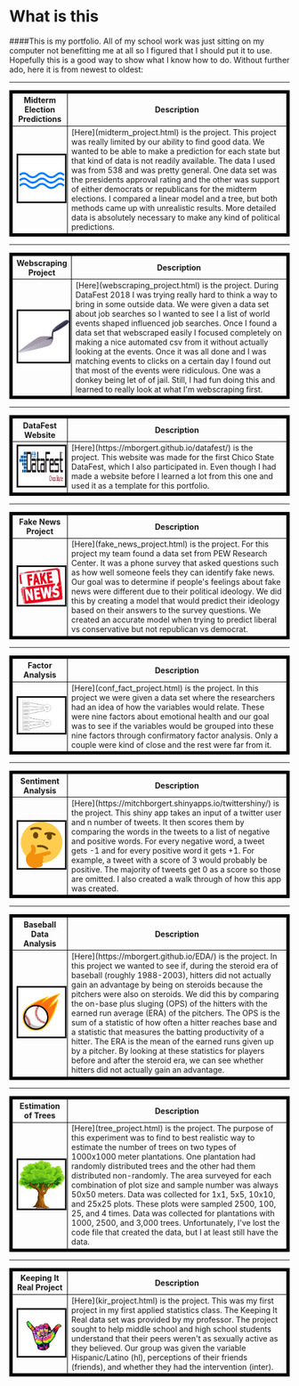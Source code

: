 

# What is this

####This is my portfolio. All of my school work was just sitting on my computer not benefitting me at all so I figured that I should put it to use. Hopefully this is a good way to show what I know how to do. Without further ado, here it is from newest to oldest: 

---

<table  border="5" bordercolor="black" align="center">
<colgroup>
<col width="20%" />
<col width="80%" />
</colgroup>

<thead>
<tr class="header">
<th align="center" >Midterm Election Predictions</th>
<th align="center" >Description</th>
</tr>
</thead>

<tbody>
<tr>
  <td><a href=midterm_project.html><img src="images/wave.png" alt="" border=3></img> </td>  
  <td> [Here](midterm_project.html) is the project. This project was really limited by our ability to find good data. We wanted to be able to make a prediction for each state but that kind of data is not readily available. The data I used was from 538 and was pretty general. One data set was the presidents approval rating and the other was support of either democrats or republicans for the midterm elections. I compared a linear model and a tree, but both methods came up with unrealistic results. More detailed data is absolutely necessary to make any kind of political predictions.  </td>
</td>
</tr>

</tbody>
</table>

---

<table  border="5" bordercolor="black" align="center">
<colgroup>
<col width="20%" />
<col width="80%" />
</colgroup>

<thead>
<tr class="header">
<th align="center" >Webscraping Project</th>
<th align="center" >Description</th>
</tr>
</thead>

<tbody>
<tr>
  <td><a href=webscraping_project.html><img src="images/trowel.jpg" alt="" border=3></img> </td>  
  <td> [Here](webscraping_project.html) is the project. During DataFest 2018 I was trying really hard to think a way to bring in some outside data. We were given a data set about job searches so I wanted to see I a list of world events shaped influenced job searches. Once I found a data set that webscraped easily I focused completely on making a nice automated csv from it without actually looking at the events. Once it was all done and I was matching events to clicks on a certain day I found out that most of the events were ridiculous. One was a donkey being let of of jail. Still, I had fun doing this and learned to really look at what I'm webscraping first.  </td>
</td>
</tr>

</tbody>
</table>

---

<table  border="5" bordercolor="black" align="center">
<colgroup>
<col width="20%" />
<col width="80%" />
</colgroup>

<thead>
<tr class="header">
<th align="center" >DataFest Website</th>
<th align="center" >Description</th>
</tr>
</thead>

<tbody>
<tr>
  <td><a href=https://mborgert.github.io/datafest/><img src="images/datafest.png" alt="" border=3></img> </td>  
  <td> [Here](https://mborgert.github.io/datafest/) is the project. This website was made for the first Chico State DataFest, which I also participated in. Even though I had made a website before I learned a lot from this one and used it as a template for this portfolio.  </td>
</td>
</tr>

</tbody>
</table>

---

<table  border="5" bordercolor="black" align="center">
<colgroup>
<col width="20%" />
<col width="80%" />
</colgroup>

<thead>
<tr class="header">
<th align="center" >Fake News Project</th>
<th align="center" >Description</th>
</tr>
</thead>

<tbody>
<tr>
  <td><a href=fake_news_project.html><img src="images/fakenews.jpg" alt="" border=3></img> </td>  
  <td> [Here](fake_news_project.html) is the project. For this project my team found a data set from PEW Research Center. It was a phone survey that asked questions such as how well someone feels they can identify fake news. Our goal was to determine if people's feelings about fake news were different due to their political ideology. We did this by creating a model that would predict their ideology based on their answers to the survey questions. We created an accurate model when trying to predict liberal vs conservative but not republican vs democrat.</td>
</td>
</tr>

</tbody>
</table>

---

<table  border="5" bordercolor="black" align="center">
<colgroup>
<col width="20%" />
<col width="80%" />
</colgroup>

<thead>
<tr class="header">
<th align="center" >Factor Analysis</th>
<th align="center" >Description</th>
</tr>
</thead>

<tbody>
<tr>
  <td><a href=conf_fact_project.html><img src="images/factor.png" alt="" border=3></img> </td>  
  <td> [Here](conf_fact_project.html) is the project. In this project we were given a data set where the researchers had an idea of how the variables would relate. These were nine factors about emotional health and our goal was to see if the variables would be grouped into these nine factors through confirmatory factor analysis. Only a couple were kind of close and the rest were far from it.  </td>
</td>
</tr>

</tbody>
</table>

---

<table  border="5" bordercolor="black" align="center">
<colgroup>
<col width="20%" />
<col width="80%" />
</colgroup>

<thead>
<tr class="header">
<th align="center" >Sentiment Analysis</th>
<th align="center" >Description</th>
</tr>
</thead>

<tbody>
<tr>
  <td><a href=https://mitchborgert.shinyapps.io/twittershiny/><img src="images/think.png" alt="" border=3></img> </td>  
  <td> [Here](https://mitchborgert.shinyapps.io/twittershiny/) is the project. This shiny app takes an input of a twitter user and n number of tweets. It then scores them by comparing the words in the tweets to a list of negative and positive words. For every negative word, a tweet gets -1 and for every positive word it gets +1. For example, a tweet with a score of 3 would probably be positive. The majority of tweets get 0 as a score so those are omitted. I also created a walk through of how this app was created.  </td>
</td>
</tr>

</tbody>
</table>

---

<table  border="5" bordercolor="black" align="center">
<colgroup>
<col width="20%" />
<col width="80%" />
</colgroup>

<thead>
<tr class="header">
<th align="center" >Baseball Data Analysis</th>
<th align="center" >Description</th>
</tr>
</thead>

<tbody>
<tr>
  <td><a href=https://mborgert.github.io/EDA/><img src="images/baseball.jpg" alt="" border=3></img> </td>  
  <td> [Here](https://mborgert.github.io/EDA/) is the project. In this project we wanted to see if, during the steroid era of baseball (roughly 1988-2003), hitters did not actually gain an advantage by being on steroids because the pitchers were also on steroids. We did this by comparing the on-base plus sluging (OPS) of the hitters with the earned run average (ERA) of the pitchers. The OPS is the sum of a statistic of how often a hitter reaches base and a statistic that measures the batting productivity of a hitter. The ERA is the mean of the earned runs given up by a pitcher. By looking at these statistics for players before and after the steroid era, we can see whether hitters did not actually gain an advantage. </td>
</td>
</tr>

</tbody>
</table>

---

<table  border="5" bordercolor="black" align="center">
<colgroup>
<col width="20%" />
<col width="80%" />
</colgroup>

<thead>
<tr class="header">
<th align="center" >Estimation of Trees</th>
<th align="center" >Description</th>
</tr>
</thead>

<tbody>
<tr>
  <td><a href=tree_project.html><img src="images/tree.jpg" alt="" border=3></img> </td>  
  <td> [Here](tree_project.html) is the project. The purpose of this experiment was to find to best realistic way to estimate the number of trees on two types of 1000x1000 meter plantations. One plantation had randomly distributed trees and the other had them distributed non-randomly. The area surveyed for each combination of plot size and sample number was always 50x50 meters. Data was collected for 1x1, 5x5, 10x10, and 25x25 plots. These plots were sampled 2500, 100, 25, and 4 times. Data was collected for plantations with 1000, 2500, and 3,000 trees. Unfortunately, I've lost the code file that created the data, but I at least still have the data.  </td>
</td>
</tr>

</tbody>
</table>

---

<table  border="5" bordercolor="black" align="center">
<colgroup>
<col width="20%" />
<col width="80%" />
</colgroup>

<thead>
<tr class="header">
<th align="center" >Keeping It Real Project</th>
<th align="center" >Description</th>
</tr>
</thead>

<tbody>
<tr>
  <td><a href=kir_project.html><img src="images/keeping_it_real.jpg" alt="" border=3></img> </td>  
  <td> [Here](kir_project.html) is the project. This was my first project in my first applied statistics class. The Keeping It Real data set was provided by my professor. The project sought to help middle school and high school students understand that their peers weren't as sexually active as they believed. Our group was given the variable Hispanic/Latino (hl), perceptions of their friends (friends), and whether they had the intervention (inter).  </td>
</td>
</tr>

</tbody>
</table>





